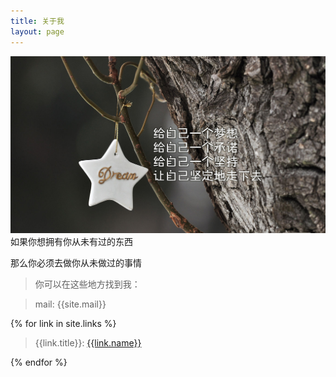 ```yaml
---
title: 关于我
layout: page
---
```

![dream](/media/files/2013/12/09/dream.jpg)
如果你想拥有你从未有过的东西

那么你必须去做你从未做过的事情

> 你可以在这些地方找到我：

> mail: {{site.mail}}

{% for link in site.links %}
> {{link.title}}: [{{link.name}}]({{link.url}} "{{link.desc}}")

{% endfor %}
